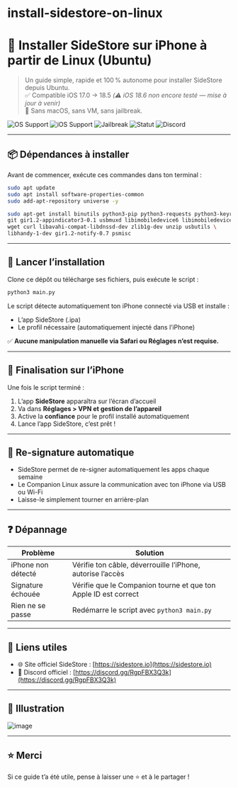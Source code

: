 # install-sidestore-on-linux
# 🐧 Installer SideStore sur iPhone à partir de Linux (Ubuntu)

> Un guide simple, rapide et 100 % autonome pour installer SideStore depuis Ubuntu.  
> ✅ Compatible iOS 17.0 → 18.5 *(⚠️ iOS 18.6 non encore testé — mise à jour à venir)*  
> 🔧 Sans macOS, sans VM, sans jailbreak.

![OS Support](https://img.shields.io/badge/OS-Linux%20(Ubuntu%2022.04%2B)-orange)
![iOS Support](https://img.shields.io/badge/iOS-17.0--18.5-green)
![Jailbreak](https://img.shields.io/badge/jailbreak-non%20requis-blue)
![Statut](https://img.shields.io/badge/statut-fonctionnel-brightgreen)
![Discord](https://img.shields.io/discord/1120610893288335490?label=SideStore%20Discord&logo=discord)

---

## 📦 Dépendances à installer

Avant de commencer, exécute ces commandes dans ton terminal :

```bash
sudo apt update
sudo apt install software-properties-common
sudo add-apt-repository universe -y

sudo apt-get install binutils python3-pip python3-requests python3-keyring \
git gir1.2-appindicator3-0.1 usbmuxd libimobiledevice6 libimobiledevice-utils \
wget curl libavahi-compat-libdnssd-dev zlib1g-dev unzip usbutils \
libhandy-1-dev gir1.2-notify-0.7 psmisc
```

---

## 🚀 Lancer l’installation

Clone ce dépôt ou télécharge ses fichiers, puis exécute le script :

```bash
python3 main.py
```

Le script détecte automatiquement ton iPhone connecté via USB et installe :

- L’app SideStore (.ipa)
- Le profil nécessaire (automatiquement injecté dans l’iPhone)

✅ **Aucune manipulation manuelle via Safari ou Réglages n’est requise.**

---

## 📱 Finalisation sur l’iPhone

Une fois le script terminé :

1. L’app **SideStore** apparaîtra sur l’écran d’accueil  
2. Va dans **Réglages > VPN et gestion de l’appareil**  
3. Active la **confiance** pour le profil installé automatiquement  
4. Lance l’app SideStore, c’est prêt !

---

## 🔁 Re-signature automatique

- SideStore permet de re-signer automatiquement les apps chaque semaine  
- Le Companion Linux assure la communication avec ton iPhone via USB ou Wi-Fi  
- Laisse-le simplement tourner en arrière-plan

---

## ❓ Dépannage

| Problème                  | Solution                                                   |
|---------------------------|------------------------------------------------------------|
| iPhone non détecté        | Vérifie ton câble, déverrouille l’iPhone, autorise l’accès |
| Signature échouée         | Vérifie que le Companion tourne et que ton Apple ID est correct |
| Rien ne se passe          | Redémarre le script avec `python3 main.py`                |

---

## 💬 Liens utiles

- 🌐 Site officiel SideStore : [https://sidestore.io](https://sidestore.io)  
- 💬 Discord officiel : [https://discord.gg/RgpFBX3Q3k](https://discord.gg/RgpFBX3Q3k)

---

## 📸 Illustration


![image](https://github.com/user-attachments/assets/5d9e776a-a7fb-40d8-afa9-37b0d77e552e)


---

## ⭐️ Merci

Si ce guide t’a été utile, pense à laisser une ⭐️ et à le partager !
